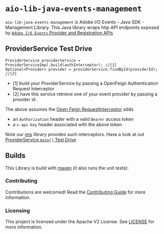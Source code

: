 
# `aio-lib-java-events-management`

`aio-lib-java-events-management` is Adobe I/O Events - Java SDK - Management Library.
This Java library wraps http API endpoints exposed 
by [`Adobe I/O Events` Provider and Registration APIs](https://www.adobe.io/apis/experienceplatform/events/docs.html#!adobedocs/adobeio-events/master/api/api.md)
 
## ProviderService Test Drive

    ProviderService providerService = ProviderServiceImpl.build(authInterceptor); //[1]
    Optional<Provider> provider = providerService.findById(providerId); //[2]
      
* [1] build your ProviderService by passing a OpenFeign Authentication Request Interceptor
* [2] have this service retrieve one of your event provider by passing a provider id.

The above assumes the [Open Feign RequestInterceptor](https://github.com/OpenFeign/feign#request-interceptors) adds
* an `Authorization` header with a valid `Bearer` access token 
* a `x-api-key` header associated with the above token

Note our [ims](../ims) library provides such interceptors.
Have a look at out [ProviderService `main()` Test Drive](./src/test/java/com/adobe/event/management/ProviderServiceTestDrive.java)

## Builds

This Library is build with [maven](https://maven.apache.org/) (it also runs the unit tests):

### Contributing

Contributions are welcomed! Read the [Contributing Guide](../.github/CONTRIBUTING.md) for more information.

### Licensing

This project is licensed under the Apache V2 License. See [LICENSE](../LICENSE.md) for more information.

  
